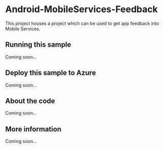 # Android-MobileServices-Feedback
This project houses a project which can be used to get app feedback into Mobile Services. 
## Running this sample
Coming soon...
## Deploy this sample to Azure
Coming soon...
## About the code
Coming soon...
## More information
Coming soon...
